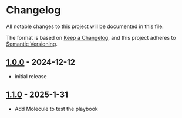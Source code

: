 # Changelog

All notable changes to this project will be documented in this file.

The format is based on [Keep a Changelog],
and this project adheres to [Semantic Versioning].

## [1.0.0] - 2024-12-12

- initial release

## [1.1.0] - 2025-1-31

- Add Molecule to test the playbook

<!-- Links -->

[keep a changelog]: https://keepachangelog.com/en/1.0.0/
[semantic versioning]: https://semver.org/spec/v2.0.0.html

<!-- Versions -->

[1.0.0]: https://github.com/AliMehraji/ansible-role-users/releases/tag/v1.0.0
[1.1.0]: https://github.com/AliMehraji/ansible-role-users/releases/tag/v1.1.0
